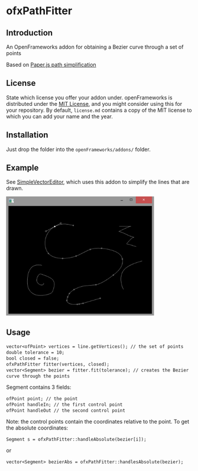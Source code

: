 ofxPathFitter
=====================================

Introduction
------------
An OpenFrameworks addon for obtaining a Bezier curve through a set of points

Based on [Paper.js path simplification](http://paperjs.org/examples/path-simplification/)

License
-------
State which license you offer your addon under. openFrameworks is distributed under the [MIT License](https://en.wikipedia.org/wiki/MIT_License), and you might consider using this for your repository. By default, `license.md` contains a copy of the MIT license to which you can add your name and the year.

Installation
------------
Just drop the folder into the `openFrameworks/addons/` folder.

Example
-------
See [SimpleVectorEditor](https://github.com/acmyu/SimpleVectorEditor), which uses this addon to simplify the lines that are drawn.

<img src="img/edit.png" width="400">

Usage
-----
    vector<ofPoint> vertices = line.getVertices(); // the set of points
    double tolerance = 10;
    bool closed = false;
    ofxPathFitter fitter(vertices, closed);
    vector<Segment> bezier = fitter.fit(tolerance); // creates the Bezier curve through the points

Segment contains 3 fields:

    ofPoint point; // the point
    ofPoint handleIn; // the first control point
    ofPoint handleOut // the second control point

Note: the control points contain the coordinates relative to the point. To get the absolute coordinates:

    Segment s = ofxPathFitter::handleAbsolute(bezier[i]);

or

    vector<Segment> bezierAbs = ofxPathFitter::handlesAbsolute(bezier);
